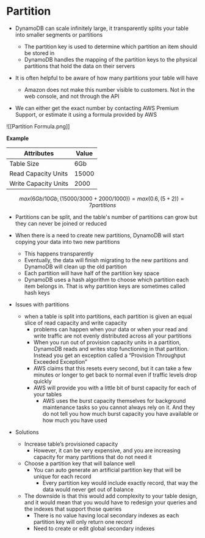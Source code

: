 # Partition

- DynamoDB can scale infinitely large, it transparently splits your table into smaller segments or partitions
	- The partition key is used to determine which partition an item should be stored in
	- DynamoDB handles the mapping of the partition keys to the physical partitions that hold the data on their servers

- It is often helpful to be aware of how many partitions your table will have
	- Amazon does not make this number visible to customers. Not in the web console, and not through the API

- We can either get the exact number by contacting AWS Premium Support, or estimate it using a formula provided by AWS

![[Partition Formula.png]]

**Example**

Attributes|Value
--|--
Table Size|6Gb
Read Capacity Units|15000
Write Capacity Units|2000

$$
max(6Gb/10Gb, (15000/3000 + 2000/1000))
= max(0.6, (5 + 2))
= 7 partitions
$$


- Partitions can be split, and the table's number of partitions can grow but they can never be joined or reduced

- When there is a need to create new partitions, DynamoDB will start copying your data into two new partitions
	- This happens transparently
	- Eventually, the data will finish migrating to the new partitions and DynamoDB will clean up the old partition
	- Each partition will have half of the partition key space
	- DynamoDB uses a hash algorithm to choose which partition each item belongs in. That is why partition keys are sometimes called hash keys


- Issues with partitions
	- when a table is split into partitions, each partition is given an equal slice of read capacity and write capacity
		- problems can happen when your data or when your read and write traffic are not evenly distributed across all your partitions
		- When you run out of provision capacity units in a partition, DynamoDB reads and writes stop functioning in that partition. Instead you get an exception called a “Provision Throughput Exceeded Exception”
		- AWS claims that this resets every second, but it can take a few minutes or longer to get back to normal even if traffic levels drop quickly
		- AWS will provide you with a little bit of burst capacity for each of your tables
			- AWS uses the burst capacity themselves for background maintenance tasks so you cannot always rely on it. And they do not tell you how much burst capacity you have available or how much you have used
	

- Solutions
	- Increase table’s provisioned capacity
		- However, it can be very expensive, and you are increasing capacity for many partitions that do not need it
	- Choose a partition key that will balance well
		- You can auto generate an artificial partition key that will be unique for each record
			- Every partition key would include exactly record, that way the data would never get out of balance
	- The downside is that this would add complexity to your table design, and it would mean that you would have to redesign your queries and the indexes that support those queries
		- There is no value having local secondary indexes as each partition key will only return one record
		- Need to create or edit global secondary indexes

